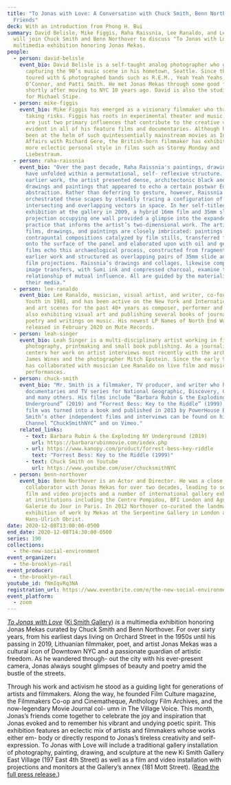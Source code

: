 ```yaml
---
title: "To Jonas with Love: A Conversation with Chuck Smith, Benn Northover, and
  Friends"
deck: With an introduction from Phong H. Bui
summary: David Belisle, Mike Figgis, Raha Raissnia, Lee Ranaldo, and Leah Singer
  will join Chuck Smith and Benn Northover to discuss "To Jonas with Love," a
  multimedia exhibition honoring Jonas Mekas.
people:
  - person: david-belisle
    event_bio: David Belisle is a self-taught analog photographer who got his start
      capturing the 90’s music scene in his hometown, Seattle. Since then, he's
      toured with & photographed bands such as R.E.M., Yeah Yeah Yeahs, Sinead
      O’Connor, and Patti Smith. He met Jonas Mekas through some good friends
      shortly after moving to NYC 10 years ago. David is also the studio manager
      for Michael Stipe.
  - person: mike-figgis
    event_bio: Mike Figgis has emerged as a visionary filmmaker who thrives on
      taking risks. Figgis has roots in experimental theater and music, which
      are just two primary influences that contribute to the creative vision
      evident in all of his feature films and documentaries. Although he has
      been at the helm of such quintessentially mainstream movies as Internal
      Affairs with Richard Gere, the British-born filmmaker has exhibited his
      more eclectic personal style in films such as Stormy Monday and
      Liebestraum.
  - person: raha-raissnia
    event_bio: "Over the past decade, Raha Raissnia's paintings, drawings, and films
      have unfolded within a permutational, self- reflexive structure. In her
      earlier work, the artist presented dense, architectonic black and white
      drawings and paintings that appeared to echo a certain postwar European
      abstraction. Rather than deferring to gesture, however, Raissnia
      orchestrated these scapes by steadily tracing a configuration of
      intersecting and overlapping vectors in space. In her self-titled
      exhibition at the gallery in 2009, a hybrid 16mm film and 35mm slide
      projection occupying one wall provided a glimpse into the expanded cinema
      practice that informs the artist’s two-dimensional work. The artist’s
      films, drawings, and paintings are closely imbricated: paintings are
      contrapuntal compositions catalyzed by film stills, transferred faintly
      onto the surface of the panel and elaborated upon with oil and gesso. Her
      films echo this archaeological process, constructed from fragments of
      earlier work and structured as overlapping pairs of 35mm slide and 16mm
      film projections. Raissnia’s drawings and collages, likewise comprised of
      image transfers, with Sumi ink and compressed charcoal, examine this
      relationship of mutual influence. All are guided by the materiality of
      their media."
  - person: lee-ranaldo
    event_bio: Lee Ranaldo, musician, visual artist, and writer, co-founded Sonic
      Youth in 1981, and has been active on the New York and International music
      and art scenes for the past 40+ years as composer, performer and producer;
      also exhibiting visual art and publishing several books of journals,
      poetry and writings on music. His newest LP Names of North End Women was
      released in February 2020 on Mute Records.
  - person: leah-singer
    event_bio: Leah Singer is a multi-disciplinary artist working in film, video,
      photography, printmaking and small book publishing. As a journalist she
      centers her work on artist interviews most recently with the architect
      James Wines and the photographer Mitch Epstein. Since the early 90s she
      has collaborated with musician Lee Ranaldo on live film and music
      performances.
  - person: chuck-smith
    event_bio: "Mr. Smith is a filmmaker, TV producer, and writer who has produced
      documentaries and TV series for National Geographic, Discovery, CBS News,
      and many others. His films include “Barbara Rubin & the Exploding NY
      Underground” (2019) and “Forrest Bess: Key to the Riddle” (1999). The Bess
      film was turned into a book and published in 2013 by PowerHouse Books. Mr.
      Smith’s other independent films and interviews can be found on his YouTube
      Channel “ChuckSmithNYC” and on Vimeo."
    related_links:
      - text: Barbara Rubin & the Exploding NY Underground (2019)
        url: https://barbararubinmovie.com/index.php
      - url: https://www.kanopy.com/product/forrest-bess-key-riddle
        text: "Forrest Bess: Key to the Riddle (1999)"
      - text: Chuck Smith on Youtube
        url: https://www.youtube.com/user/chucksmithNYC
  - person: benn-northover
    event_bio: Benn Northover is an Actor and Director. He was a close friend and
      collaborator with Jonas Mekas for over two decades, leading to several
      film and video projects and a number of international gallery exhibitions
      at institutions including the Centre Pompidou, BFI London and Agnès b.'s
      Galerie du Jour in Paris. In 2012 Northover co-curated the landmark
      exhibition of work by Mekas at the Serpentine Gallery in London alongside
      Hans-Ulrich Obrist.
date: 2020-12-08T13:00:00-0500
end_date: 2020-12-08T14:30:00-0500
series: 190
collections:
  - the-new-social-environment
event_organizer:
  - the-brooklyn-rail
event_producer:
  - the-brooklyn-rail
youtube_id: fNmIqvRq3NA
registration_url: https://www.eventbrite.com/e/the-new-social-environment-190-to-jonas-with-love-tickets-131545908353
event_platform:
  - zoom
---
```

*[To Jonas with Love](https://www.kismithgallery.com)* ([Ki Smith Gallery](https://www.kismithgallery.com)) *is* a multimedia exhibition honoring Jonas Mekas curated by Chuck Smith and Benn Northover. For over sixty years, from his earliest days living on Orchard Street in the 1950s until his passing in 2019, Lithuanian filmmaker, poet, and artist Jonas Mekas was a cultural icon of Downtown NYC and a passionate guardian of artistic freedom. As he wandered through- out the city with his ever-present camera, Jonas always sought glimpses of beauty and poetry amid the bustle of the streets.

Through his work and activism he stood as a guiding light for generations of artists and filmmakers. Along the way, he founded Film Culture magazine, the Filmmakers Co-op and Cinematheque, Anthology Film Archives, and the now-legendary Movie Journal col- umn in The Village Voice. This month, Jonas’s friends come together to celebrate the joy and inspiration that Jonas evoked and to remember his vibrant and undying poetic spirit. This exhibition features an eclectic mix of artists and filmmakers whose works either em- body or directly respond to Jonas’s tireless creativity and self-expression. To Jonas with Love will include a traditional gallery installation of photography, painting, drawing, and sculpture at the new Ki Smith Gallery East Village (197 East 4th Street) as well as a film and video installation with projections and monitors at the Gallery’s annex (181 Mott Street). ([Read the full press release.](https://b8bd2a48-b46f-4c6c-b3f0-b13eaf389e62.filesusr.com/ugd/ddb1b4_267611081f324030b46764740fb244af.pdf))